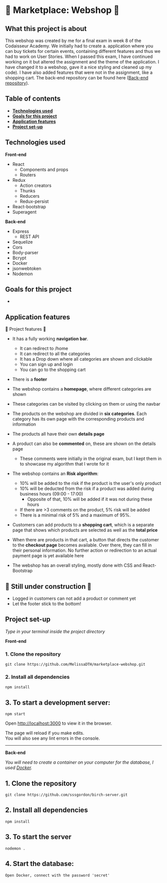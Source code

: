 # :bank: Marketplace: Webshop :bank:

## What this project is about 
This webshop was created by me for a final exam in week 8 of the Codaisseur Academy. We initially had to create a. application where you can buy tickets for certain events, containing different features and thus we had to work on User Stories. When I passed this exam, I have continued working on it but altered the assignment and the theme of the application. I have changed it to a webshop, gave it a nice styling and cleaned up my code). I have also added features that were not in the assignment, like a shopping cart. The back-end repository can be found here ([Back-end repository](https://github.com/MelissaDTH/marketplace-server.git)).

## Table of contents 
- **[Technologies used](#technologies-used)**
- **[Goals for this project](#goals-for-this-project)**
- **[Application features](#application-features)**
- **[Project set-up](#project-set-up)**

## Technologies used 

<b>Front-end</b>
  * React
      * Components and props
      * Routers
  * Redux
      * Action creators
      * Thunks
      * Reducers
      * Redux-persist
  * React-bootstrap
  * Superagent

<b>Back-end</b>
  * Express
      * REST API
  * Sequelize
  * Cors
  * Body-parser
  * Bcrypt
  * Docker
  * jsonwebtoken
  * Nodemon

  
## Goals for this project

* 

## Application features

 :floppy_disk: Project features :floppy_disk:

- It has a fully working **navigation bar**.
  * It can redirect to /home
  * It can redirect to all the categories
  * It has a Drop down where all categories are shown and clickable
  * You can sign up and login
  * You can go to the shopping cart
- There is a **footer**
- The webshop contains a **homepage**, where different categories are shown 
- These categories can be visited by clicking on them or using the navbar
- The products on the webshop are divided in **six categories**. Each category has its own page with the corresponding products and information
- The products all have their own **details page**
- A product can also be **commented** on, these are shown on the details page
  * These comments were initially in the original exam, but I kept them in to showcase my algorithm that I wrote for it
- The webshop contains an **Risk algorithm**:
  * 10% will be added to the risk if the product is the user's only product
  * 10% will be deducted from the risk if a product was added during business hours (09:00 - 17:00)
    * Opposite of that, 10% will be added if it was not during these hours
  * If there are >3 comments on the product, 5% risk will be added
  * There is a minimal risk of 5% and a maximum of 95%.

- Customers can add products to a **shopping cart**, which is a separate page that shows which products are selected as well as the **total price**
- When there are products in that cart, a button that directs the customer to the **checkout page** becomes available. Over there, they can fill in their personal information. No further action or redirection to an actual payment page is yet available here
- The webshop has an overall styling, mostly done with CSS and React-Bootstrap


## :construction: Still under construction :construction:

 * Logged in customers can not add a product or comment yet
 * Let the footer stick to the bottom! 

## Project set-up
<i>Type in your terminal inside the project directory</i>

<b>Front-end</b>

### 1. Clone the repository
```
git clone https://github.com/MelissaDTH/marketplace-webshop.git
```

### 2. Install all dependencies 
```
npm install
```

## 3. To start a development server:

``` 
npm start
```

Open [http://localhost:3000](http://localhost:3000) to view it in the browser.

The page will reload if you make edits.<br />
You will also see any lint errors in the console.

<hr>
<b>Back-end</b>

<i> You will need to create a container on your computer for the database, I used [Docker](http://docker.com/).</i>

## 1. Clone the repository 
```
git clone https://github.com/sssgordon/birch-server.git
```

## 2. Install all dependencies
```
npm install
```

## 3. To start the server

``` 
nodemon .
```

## 4. Start the database:

``` 
Open Docker, connect with the password 'secret'
```

